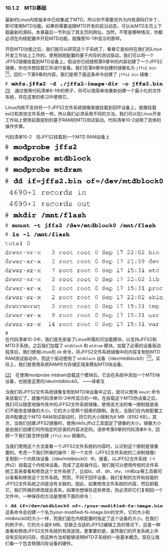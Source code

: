 ### 10.1.2　MTD基础

最新的Linux内核版本中已经集成了MTD，所以你不需要另外为内核源码打补丁，即可使用MTD功能。如果你需要追随MTD开发的前沿动态，可以从MTD主页上下载最新的源码，本章最后一节列出了其主页的网址。当然，不管是哪种情况，你都必须在内核配置中开启MTD功能，就像图10-1中显示的那样。

开启MTD功能之后，我们就可以研究这个子系统了，看看它是如何在我们的Linux开发工作站上工作的。使用刚刚配置的基于内存的测试驱动，我们可以将一个JFFS2镜像挂载到MTD设备上。假设你已经按照第9章中的内容创建了一个JFFS2镜像，你也许想挂载它并进行查看。我们在第9章中创建的镜像名为 `jffs2.bin` <a class="my_markdown" href="['#anchor101']"><sup class="my_markdown">[1]</sup></a>。回忆一下第9章的内容，我们是用下面这条命令创建了 `jffs2.bin` 镜像：



![242.png](../images/242.png)
<a class="my_markdown" href="['#ac101']">[1]</a>　通过使用代码清单6-1中的例子，你可以很简单地重新创建一个最小化的文件系统，并在这里的练习中使用它。

Linux内核不支持将一个JFFS2文件系统镜像直接挂载到回环设备上，就像挂载ext2和其他文件系统一样。所以我们必须采用不同的方法。我们可以在Linux开发工作站上使用前面提到的基于RAM的MTD测试驱动。代码清单10-2说明了具体的操作步骤。

代码清单10-2　将JFFS2挂载到一个MTD RAM设备上



![243.png](../images/243.png)


![244.png](../images/244.png)
在代码清单10-2中，我们首先安装了Linux所需的可加载模块，以支持JFFS2和MTD子系统。之后我们加载了 `mtdblock` 和 `mtdram` 模块。加载了必需的设备驱动程序后，我们使用Linux的 `dd` 命令，将JFFS2文件系统镜像中的内容复制到MTD RAM测试驱动中，而这个驱动使用了 `mtdblock` 设备（/dev/mtdblock0）<a class="my_markdown" href="['#anchor102']"><sup class="my_markdown">[2]</sup></a>。实际上，我们是使用系统RAM作为存储区域来模拟MTD块设备。

<a class="my_markdown" href="['#ac102']">[2]</a>　在使用modprobe mtdram加载这个模块后，它会在系统中添加一个MTD块设备，也就是这里的/dev/mtdblock0。 ——译者注

当我们将JFFS2文件系统镜像复制到MTD块设备中之后，就可以使用 `mount` 命令来挂载它了，就像代码清单10-2中所显示的一样。在挂载这个MTD伪设备之后，我们可以随意地操作其中的JFFS2文件系统镜像。使用该方法的唯一限制就是我们不能改变镜像的大小。它的大小受两个因素的限制。首先，当我们在内核配置工具中配置这个MTD RAM测试驱动时，将它的大小限制为8 MB（8192 KB）。其次，当我们创建JFFS2镜像时，使用mkfs.jffs2工具固定了镜像的大小。镜像大小是由我们创建它时所指定的目录的内容决定的。请参考第9章的代码清单9-9，回顾一下我们是怎样创建 `jffs2.bin` 镜像的。

当我们使用这个方法查看一个JFFS2文件系统的内容时，认识到这个限制是很重要的。考虑一下我们所做的操作：将一个文件（JFFS2文件系统的二进制镜像）复制到一个内核块设备（/dev/mtdblock0）中。接着，以JFFS2文件系统（-t jffs2）挂载这个内核块设备。完成了这些操作后，我们就可以使用传统的文件系统工具来查看和修改这个文件系统了。比如ls、df、dh、mv、rm和cp等工具都可以查看和修改这个文件系统。然而，不同于回环设备，我们复制的文件和挂载的JFFS2文件系统之间是没有关联的。因此，如果修改文件系统的内容，然后卸载它，我们所做的修改就会丢失。如果你想保存这些修改，则必须将它们复制回一个文件中。一种保存的方法是使用下面的命令：



![245.png](../images/245.png)
这条命令会创建一个名为your-modified-fs-image.bin的文件，它的大小和mtdblock0的大小一样，而我们是在内核配置时指定了这个设备的大小。在我们的例子中，它的大小是8 MB。在缺乏合适的JFFS2编辑工具的情况下，这是一种查看和修改JFFS2文件系统的有效途径。更重要的是，虽然我们的开发系统上并没有实际的闪存，但这种方法却能够说明MTD子系统的一些基本概念。现在让我们看一个包含物理闪存设备的硬件。

